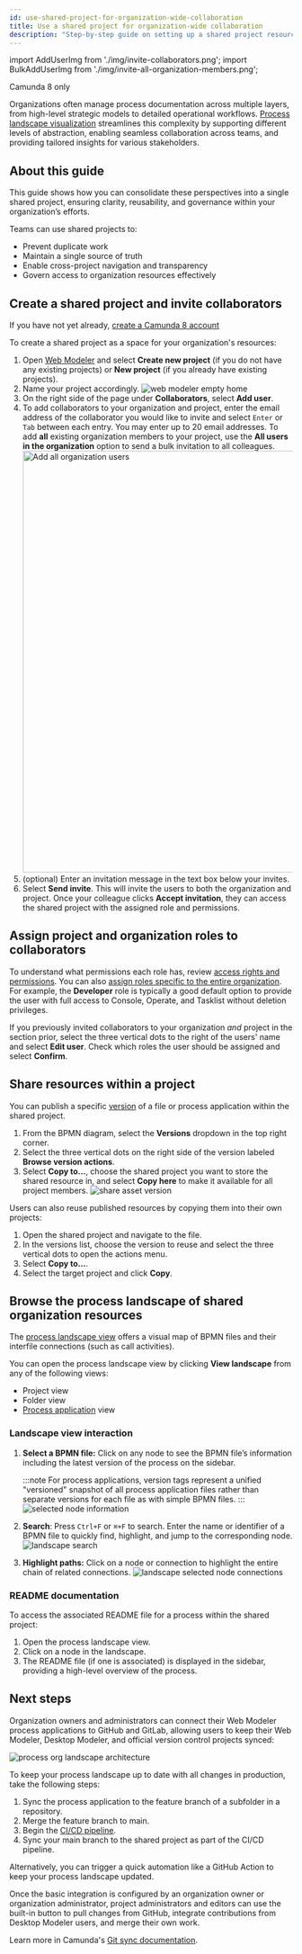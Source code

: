 ```yaml
---
id: use-shared-project-for-organization-wide-collaboration
title: Use a shared project for organization-wide collaboration
description: "Step-by-step guide on setting up a shared project resource available to all organization members, enabling seamless collaboration, governance, and reusability."
---
```


import AddUserImg from './img/invite-collaborators.png';
import BulkAddUserImg from './img/invite-all-organization-members.png';

<span class="badge badge--cloud">Camunda 8 only</span>

Organizations often manage process documentation across multiple layers, from high-level strategic models to detailed operational workflows. [Process landscape visualization](/components/modeler/web-modeler/process-landscape-visualization.md) streamlines this complexity by supporting different levels of abstraction, enabling seamless collaboration across teams, and providing tailored insights for various stakeholders.

## About this guide

This guide shows how you can consolidate these perspectives into a single shared project, ensuring clarity, reusability, and governance within your organization’s efforts.

Teams can use shared projects to:

- Prevent duplicate work
- Maintain a single source of truth
- Enable cross-project navigation and transparency
- Govern access to organization resources effectively

## Create a shared project and invite collaborators

If you have not yet already, [create a Camunda 8 account](/guides/create-account.md)

To create a shared project as a space for your organization's resources:

1. Open [Web Modeler](/components/modeler/web-modeler/launch-web-modeler.md) and select **Create new project** (if you do not have any existing projects) or **New project** (if you already have existing projects).
2. Name your project accordingly.
   ![web modeler empty home](../../../components/modeler/web-modeler/img/web-modeler-new-user-home.png)
3. On the right side of the page under **Collaborators**, select **Add user**.
4. To add collaborators to your organization and project, enter the email address of the collaborator you would like to invite and select `Enter` or `Tab` between each entry. You may enter up to 20 email addresses. To add **all** existing organization members to your project, use the **All users in the organization** option to send a bulk invitation to all colleagues.
   <img src={BulkAddUserImg} alt="Add all organization users" width="750px"/>
5. (optional) Enter an invitation message in the text box below your invites.
6. Select **Send invite**. This will invite the users to both the organization and project. Once your colleague clicks **Accept invitation**, they can access the shared project with the assigned role and permissions.

## Assign project and organization roles to collaborators

To understand what permissions each role has, review [access rights and permissions](/components/modeler/web-modeler/collaboration.md#access-rights-and-permissions). You can also [assign roles specific to the entire organization](/components/console/manage-organization/manage-users.md). For example, the **Developer** role is typically a good default option to provide the user with full access to Console, Operate, and Tasklist without deletion privileges.

If you previously invited collaborators to your organization _and_ project in the section prior, select the three vertical dots to the right of the users' name and select **Edit user**. Check which roles the user should be assigned and select **Confirm**.

## Share resources within a project

You can publish a specific [version](/components/modeler/web-modeler/versions.md) of a file or process application within the shared project.

1. From the BPMN diagram, select the **Versions** dropdown in the top right corner.
2. Select the three vertical dots on the right side of the version labeled **Browse version actions**.
3. Select **Copy to...**, choose the shared project you want to store the shared resource in, and select **Copy here** to make it available for all project members.
   ![share asset version](./img/share-asset-version.png)

Users can also reuse published resources by copying them into their own projects:

1. Open the shared project and navigate to the file.
2. In the versions list, choose the version to reuse and select the three vertical dots to open the actions menu.
3. Select **Copy to...**.
4. Select the target project and click **Copy**.

## Browse the process landscape of shared organization resources

The [process landscape view](/components/modeler/web-modeler/process-landscape-visualization.md) offers a visual map of BPMN files and their interfile connections (such as call activities).

You can open the process landscape view by clicking **View landscape** from any of the following views:

- Project view
- Folder view
- [Process application](/components/modeler/web-modeler/process-applications.md) view

### Landscape view interaction

1. **Select a BPMN file:** Click on any node to see the BPMN file’s information including the latest version of the process on the sidebar.

   :::note
   For process applications, version tags represent a unified "versioned" snapshot of all process application files rather than separate versions for each file as with simple BPMN files.
   :::
   ![selected node information](../../../components/modeler/web-modeler/img/process-landscape-node-information.png)

2. **Search**: Press `Ctrl+F` or `⌘+F` to search. Enter the name or identifier of a BPMN file to quickly find, highlight, and jump to the corresponding node.
   ![landscape search](../../../components/modeler/web-modeler/img/process-landscape-search.png)
3. **Highlight paths:** Click on a node or connection to highlight the entire chain of related connections.
   ![landscape selected node connections](../../../components/modeler/web-modeler/img/process-landscape-connection.png)

### README documentation

To access the associated README file for a process within the shared project:

1. Open the process landscape view.
2. Click on a node in the landscape.
3. The README file (if one is associated) is displayed in the sidebar, providing a high-level overview of the process.

## Next steps

Organization owners and administrators can connect their Web Modeler process applications to GitHub and GitLab, allowing users to keep their Web Modeler, Desktop Modeler, and official version control projects synced:

![process org landscape architecture](./img/process-org-landscape-architecture.png)

To keep your process landscape up to date with all changes in production, take the following steps:

1. Sync the process application to the feature branch of a subfolder in a repository.
2. Merge the feature branch to main.
3. Begin the [CI/CD pipeline](/guides/devops-lifecycle/integrate-web-modeler-in-ci-cd.md).
4. Sync your main branch to the shared project as part of the CI/CD pipeline.

Alternatively, you can trigger a quick automation like a GitHub Action to keep your process landscape updated.

Once the basic integration is configured by an organization owner or organization administrator, project administrators and editors can use the built-in button to pull changes from GitHub, integrate contributions from Desktop Modeler users, and merge their own work.

Learn more in Camunda's [Git sync documentation](/components/modeler/web-modeler/git-sync.md).
